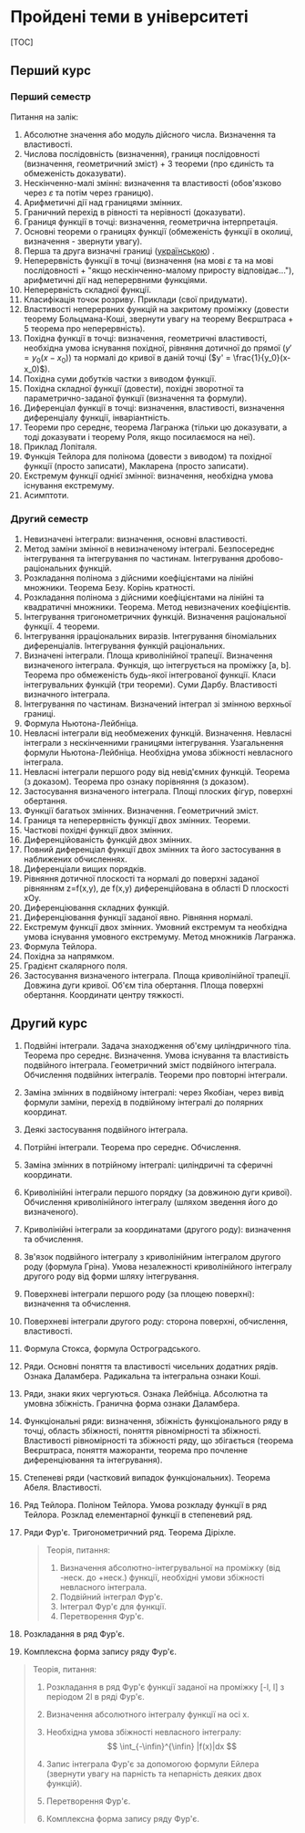 # Пройдені теми в університеті

[TOC]

## Перший курс

### Перший семестр

Питання на залік:

1. Абсолютне значення або модуль дійсного числа. Визначення та властивості.
2. Числова послідовність (визначення), границя послідовності (визначення, геометричний зміст) + 3 теореми (про єдиність та обмеженість доказувати).
3. Нескінченно-малі змінні: визначення та властивості (обов'язково через  $\varepsilon$ та потім через границю).
4. Арифметичні дії над границями змінних.
5. Граничний перехід в рівності та нерівності (доказувати).
6. Границя функції в точці: визначення, геометрична інтерпретація.
7. Основні теореми о границях функції (обмеженість функції в околиці, визначення - звернути увагу).
8. Перша та друга визначні границі ([українською](https://yukhym.com/uk/obchislennya-granits/persha-ta-druga-viznachni-granitsi.html)) .
9. Неперервність функції в точці (визначення (на мові $\varepsilon$ та на мові послідовності + "якщо нескінченно-малому приросту відповідає..."), арифметичні дії над неперервними функціями.
10. Неперервність складної функції.
11. Класифікація точок розриву. Приклади (свої придумати).
12. Властивості неперервних функцій на закритому проміжку (довести теорему Больцмана-Коші, звернути увагу на теорему Веєрштраса + 5 теорема про неперервність).
13. Похідна функції в точці: визначення, геометричні властивості, необхідна умова існування похідної, рівняння дотичної до прямої ($y' = y_0(x-x_0)$) та нормалі до кривої в даній точці ($y' = \frac{1}{y_0}(x-x_0)$). 
14. Похідна суми добутків частки з виводом функції.
15. Похідна складної функції (довести), похідні зворотної та параметрично-заданої функції (визначення та формули).
16. Диференціал функції в точці: визначення, властивості, визначення диференціалу функції, інваріантність.
17. Теореми про середнє, теорема Лагранжа (тільки цю доказувати, а тоді доказувати і теорему Роля, якщо посилаємося на неї).
18. Приклад Лопіталя.
19. Функція Тейлора для полінома (довести з виводом) та похідної функції (просто записати), Макларена (просто записати).
20. Екстремум функції однієї змінної: визначення, необхідна умова існування екстремуму.
21. Асимптоти.

### Другий семестр

1. Невизначені інтеграли: визначення, основні властивості. 
2. Метод заміни змінної в невизначеному інтегралі. Безпосереднє інтегрування та інтегрування по частинам. Інтегрування дробово-раціональних функцій.
3. Розкладання полінома з дійсними коефіцієнтами на лінійні множники. Теорема Безу. Корінь кратності.
4. Розкладання полінома з дійсними коефіцієнтами на лінійні та квадратичні множники. Теорема. Метод невизначених коефіцієнтів.
5. Інтегрування тригонометричних функцій. Визначення раціональної функції. 4 теореми.
6. Інтегрування ірраціональних виразів. Інтегрування біноміальних диференціалів. Інтегрування функцій раціональних.
7. Визначені інтеграли. Площа криволінійної трапеції. Визначення визначеного інтеграла. Функція, що інтегрується на проміжку [a, b]. Теорема про обмеженість будь-якої інтегрованої функції. Класи інтегрувальних функцій (три теореми). Суми Дарбу. Властивості визначного інтеграла. 
8. Інтегрування по частинам. Визначений інтеграл зі змінною верхньої границі.
9. Формула Ньютона-Лейбніца.
10. Невласні інтеграли від необмежених функцій. Визначення. Невласні інтеграли з нескінченними  границями інтегрування. Узагальнення формули Ньютона-Лейбніца. Необхідна умова збіжності невласного інтеграла.
11. Невласні інтеграли першого роду від невід'ємних функцій. Теорема (з доказом). Теорема про ознаку порівняння (з доказом).
12. Застосування визначеного інтеграла. Площі плоских фігур, поверхні обертання.
13. Функції багатьох змінних. Визначення. Геометричний зміст.
14. Границя та неперервність функції двох змінних. Теореми.
15. Часткові похідні функції двох змінних.
16. Диференційованість функцій двох змінних.
17. Повний диференціал функції двох змінних та його застосування в наближених обчисленнях.
18. Диференціали вищих порядків.
19. Рівняння дотичної плоскості та нормалі до поверхні заданої рівнянням z=f(x,y), де f(x,y) диференційована в області D плоскості xOy.
20. Диференціювання складних функцій.
21. Диференціювання функції заданої явно. Рівняння нормалі.
22. Екстремум функції двох змінних. Умовний екстремум та необхідна умова існування умовного екстремуму. Метод множників Лагранжа.
23. Формула Тейлора.
24. Похідна за напрямком.
25. Градієнт скалярного поля.
26. Застосування визначеного інтеграла. Площа криволінійної трапеції. Довжина дуги кривої. Об'єм тіла обертання. Площа поверхні обертання. Координати центру тяжкості.

##  Другий курс

1. Подвійні інтеграли. Задача знаходження об'єму циліндричного тіла. Теорема про середнє. Визначення. Умова існування та властивість подвійного інтеграла. Геометричний зміст подвійного інтеграла. Обчислення подвійних інтегралів. Теореми про повторні інтеграли. 

2. Заміна змінних в подвійному інтегралі: через Якобіан, через вивід формули заміни, перехід в подвійному інтегралі до полярних координат.

3. Деякі застосування подвійного інтеграла.

4. Потрійні інтеграли. Теорема про середнє. Обчислення.

5. Заміна змінних в потрійному інтегралі: циліндричні та сферичні координати.

6. Криволінійні інтеграли першого порядку (за довжиною дуги кривої). Обчислення криволінійного інтегралу (шляхом зведення його до визначеного).

7. Криволінійні інтеграли за координатами (другого роду): визначення та обчислення. 

8. Зв'язок подвійного інтегралу з криволінійним інтегралом другого роду (формула Гріна). Умова незалежності криволінійного інтегралу другого роду від форми шляху інтегрування.

9. Поверхневі інтеграли першого роду (за площею поверхні): визначення та обчислення.

10. Поверхневі інтеграли другого роду: сторона поверхні, обчислення, властивості.

11. Формула Стокса, формула Остроградського.

12. Ряди. Основні поняття та властивості чисельних додатних рядів. Ознака Даламбера. Радикальна та інтегральна ознаки Коші.

13. Ряди, знаки яких чергуються. Ознака Лейбніца. Абсолютна та умовна збіжність. Гранична форма ознаки Даламбера.

14. Функціональні ряди: визначення, збіжність функціонального ряду в точці, область збіжності, поняття рівномірності та збіжності. Властивості рівномірності та збіжності ряду, що збігається (теорема Веєрштраса, поняття мажоранти, теорема про почленне диференціювання та інтегрування).

15. Степеневі ряди (частковий випадок функціональних). Теорема Абеля. Властивості.

16. Ряд Тейлора. Поліном Тейлора. Умова розкладу функції в ряд Тейлора. Розклад елементарної функції в степеневий ряд.

17. Ряди Фур'є. Тригонометричний ряд. Теорема Діріхле. 

    > Теорія, питання:
    >
    > 1. Визначення абсолютно-інтегрувальної  на проміжку (від -неск. до +неск.) функції, необхідні умови збіжності невласного інтеграла.
    > 2. Подвійний інтеграл Фур'є.
    > 3. Інтеграл Фур'є для функції.
    > 4. Перетворення Фур'є.

18. Розкладання в ряд Фур'є.

19. Комплексна форма запису ряду Фур'є.

> Теорія, питання:
>
> 1. Розкладання в ряд Фур'є функції заданої на проміжку [-l, l] з періодом 2l в ряді Фур'є.
>
> 2. Визначення абсолютного інтегралу функції на осі х.
>
> 3. Необхідна умова збіжності невласного інтегралу:
>    $$
>    \int_{-\infin}^{\infin} |f(x)|dx
>    $$
>
> 4. Запис інтеграла Фур'є за допомогою формули Ейлера (звернути увагу на парність та непарність деяких двох функцій).
>
> 5. Перетворення Фур'є.
>
> 6. Комплексна форма запису ряду Фур'є.
